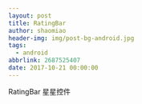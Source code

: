 ```yaml
---
layout: post
title: RatingBar
author: shaomiao
header-img: img/post-bg-android.jpg
tags:
  - android
abbrlink: 2687525407
date: 2017-10-21 00:00:00
---
```

RatingBar 星星控件
